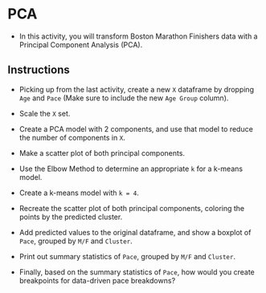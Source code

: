 # PCA

* In this activity, you will transform Boston Marathon Finishers data with a Principal Component Analysis (PCA).

## Instructions

* Picking up from the last activity, create a new `X` dataframe by dropping `Age` and `Pace` (Make sure to include the new `Age Group` column).

* Scale the `X` set.

* Create a PCA model with 2 components, and use that model to reduce the number of components in `X`.

* Make a scatter plot of both principal components.

* Use the Elbow Method to determine an appropriate `k` for a k-means model.

* Create a k-means model with `k = 4`.

* Recreate the scatter plot of both principal components, coloring the points by the predicted cluster.

* Add predicted values to the original dataframe, and show a boxplot of `Pace`, grouped by `M/F` and `Cluster`.

* Print out summary statistics of `Pace`, grouped by `M/F` and `Cluster`.

* Finally, based on the summary statistics of `Pace`, how would you create breakpoints for data-driven pace breakdowns?